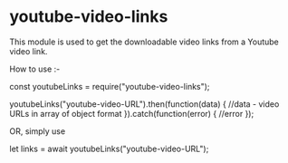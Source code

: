 # youtube-video-links

This module is used to get the downloadable video links from a Youtube video link.

How to use :-

const youtubeLinks = require("youtube-video-links");

youtubeLinks("youtube-video-URL").then(function(data) {
    //data - video URLs in array of object format
}).catch(function(error) {
    //error
});

OR, simply use

let links = await youtubeLinks("youtube-video-URL");